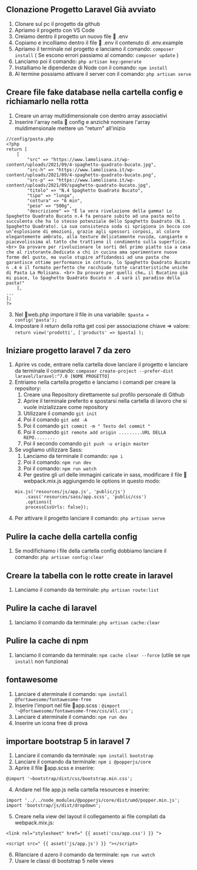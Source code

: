 ## Clonazione Progetto Laravel Già avviato

1. Clonare sul pc il progetto da github
2. Apriamo il progetto con VS Code
3. Creiamo dentro il progetto un nuovo file 📃 .env
4. Copiamo e incolliamo dentro il file 📃 .env il contenuto di .env.example
5. Apriamo il terminale nel progetto e lanciamo il comando: ```composer install``` ( Se escono errori passiamo al comando: ```composer update``` )
6. Lanciamo poi il comando: ```php artisan key:generate```
7. Installiamo le dipendenze di Node con il comando: ```npm install```
8. Al termine possiamo attivare il server con il comando: ```php artisan serve```

## Creare file fake database nella cartella config e richiamarlo nella rotta

1. Creare un array multidimensionale con dentro array associativi
2. Inserire l'array nella 📁 config e anzichè nominare l'array muldimensionale mettere un "return" all'inizio
```
//config/pasta.php
<?php
return [
    [
        "src" => "https://www.lamolisana.it/wp-content/uploads/2021/09/4-spaghetto-quadrato-bucato.jpg",
        "src-h" => "https://www.lamolisana.it/wp-content/uploads/2021/09/4-spaghetto-quadrato-bucato.png",
        "src-p" => "https://www.lamolisana.it/wp-content/uploads/2021/09/spaghetto-quadrato-bucato.jpg",
        "titolo" => "N.4 Spaghetto Quadrato Bucato",
        "tipo" => "lunga",
        "cottura" => "6 min",
        "peso" => "500g",
        "descrizione" => "È la vera rivelazione della gamma! Lo Spaghetto Quadrato Bucato n.4 fa pensare subito ad una pasta molto succulenta che ha lo stesso potenziale dello Spaghetto Quadrato (N.1 Spaghetto Quadrato). La sua consistenza soda si sprigiona in bocca con un’esplosione di emozioni, grazie agli spessori corposi, al colore elegantemente ambrato, alla texture delicatamente ruvida, cangiante e piacevolissima al tatto che trattiene il condimento sulla superficie. <br> Da provare per rivoluzionare le sorti del primo piatto sia a casa che al ristorante.Dedicato a chi in cucina ama sperimentare nuove forme del gusto, ma vuole stupire affidandosi ad una pasta che garantisce ottime performance in cottura, lo Spaghetto Quadrato Bucato n .4 è il formato perfetto che racchiude tutte caratteristiche uniche di Pasta La Molisana. <br> Da provare per quelli che… il Bucatino già mi piace, lo Spaghetto Quadrato Bucato n .4 sarà il paradiso della pasta!"
    ],
...
];
?>
```

3. Nel 📃web.php importare il file in una variabile: ``` $pasta = config('pasta'); ```
4. Impostare il return della rotta get così per associazione chiave => valore: ``` return view('prodotti', ['products' => $pasta] ); ```

## Iniziare progetto laravel 7 da zero

1. Aprire vs code, entrare nella cartella dove lanciare il progetto e lanciare da terminale il comando:
```composer create-project --prefer-dist laravel/laravel:^7.0 [NOME PROGETTO]```
2. Entriamo nella cartella progetto e lanciamo i comandi per creare la repository:
   1. Creare una Repository direttamente sul profilo personale di Github
   2. Aprire il terminale preferito e spostarsi nella cartella di lavoro che si vuole inizializzare come repository
   3. Utilizzare il comando ``` git init ```
   4. Poi il comando ```git add -A ```
   5. Poi il comando ```git commit -m " Testo del commit " ```
   6. Poi il comando ```git remote add origin .........URL DELLA REPO........```
   7. Poi il secondo comando ```git push -u origin master```
3. Se vogliamo utilizzare Sass:
    1. Lanciamo da terminale il comando: ```npm i```
    2. Poi il comando: ```npm run dev```
    3. Poi il comando: ```npm run watch```
    4. Per gestire gli url delle immagini caricate in sass, modificare il file 📃 webpack.mix.js aggiungendo le options in questo modo:
    ```
    mix.js('resources/js/app.js', 'public/js')
        .sass('resources/sass/app.scss', 'public/css')
        .options({
        processCssUrls: false});
    ```
4. Per attivare il progetto lanciare il comando: ```php artisan serve```

## Pulire la cache della cartella config
1. Se modifichiamo i file della cartella config dobbiamo lanciare il comando: ```php artisan config:clear```

## Creare la tabella con le rotte create in laravel
1. Lanciamo il comando da terminale: ```php artisan route:list```

## Pulire la cache di laravel
1. lanciamo il comando da terminale: ```php artisan cache:clear```

## Pulire la cache di npm
1. lanciamo il comando da terminale: ```npm cache clear --force``` (utile se ```npm install``` non funziona)

## fontawesome
1. Lanciare d aterminale il comando: ```npm install @fortawesome/fontawesome-free```
2. Inserire l'import nel file 📃app.scss : ```@import '~@fortawesome/fontawesome-free/css/all.css';```
3. Lanciare d aterminale il comando: ```npm run dev```
4. Inserire un icona free di prova

## importare bootstrap 5 in laravel 7
1. Lanciare il comando da terminale: ```npm install bootstrap```
2. Lanciare il comando da terminale: ```npm i @popperjs/core```
3. Aprire il file 📃app.scss e inserire:
```
@import '~bootstrap/dist/css/bootstrap.min.css';
```
4. Andare nel file app.js nella cartella resources e inserire:
```
import '../../node_modules/@popperjs/core/dist/umd/popper.min.js';
import 'bootstrap/js/dist/dropdown';
```
5. Creare nella view del layout il collegamento ai file compilati da webpack.mix.js:
```
<link rel="stylesheet" href=" {{ asset('css/app.css') }} ">

<script src=" {{ asset('js/app.js') }} "></script>
```
6. Rilanciare d azero il comando da terminale: ```npm run watch```
7. Usare le classi di bootstrap 5 nelle views
